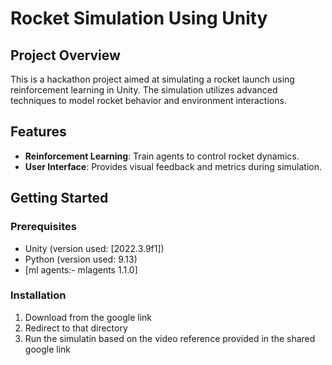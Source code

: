 # Rocket Simulation Using Unity

## Project Overview
This is a hackathon project aimed at simulating a rocket launch using reinforcement learning in Unity. The simulation utilizes advanced techniques to model rocket behavior and environment interactions.

## Features
- **Reinforcement Learning**: Train agents to control rocket dynamics.
- **User Interface**: Provides visual feedback and metrics during simulation.

## Getting Started

### Prerequisites
- Unity (version used: [2022.3.9f1])
- Python (version used: 9.13)
- [ml agents:- mlagents 1.1.0]

### Installation
1. Download from the google link
2. Redirect to that directory
3. Run the simulatin based on the video reference provided in the shared google link

